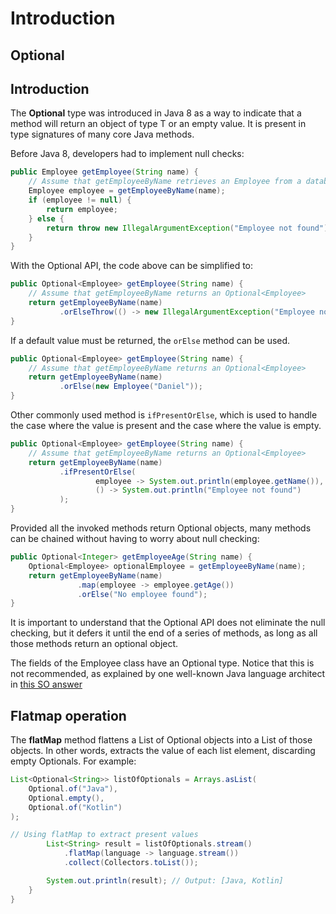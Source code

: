 # Introduction

## Optional

## Introduction

The **Optional<T>** type was introduced in Java 8 as a way to indicate that a method will return an object of type T or an empty value. It is present in type signatures of many core Java methods. 

Before Java 8, developers had to implement null checks:

```java
public Employee getEmployee(String name) {
    // Assume that getEmployeeByName retrieves an Employee from a database
    Employee employee = getEmployeeByName(name);
    if (employee != null) {
        return employee;
    } else {
        return throw new IllegalArgumentException("Employee not found");
    }
}
```

With the Optional API, the code above can be simplified to:

```java
public Optional<Employee> getEmployee(String name) {
    // Assume that getEmployeeByName returns an Optional<Employee>
    return getEmployeeByName(name)
           .orElseThrow(() -> new IllegalArgumentException("Employee not found"));
}
```

If a default value must be returned, the `orElse` method can be used.

```java
public Optional<Employee> getEmployee(String name) {
    // Assume that getEmployeeByName returns an Optional<Employee>
    return getEmployeeByName(name)
           .orElse(new Employee("Daniel"));
}
```

Other commonly used method is `ifPresentOrElse`, which is used to handle the case where the value is present and the case where the value is empty.

```java
public Optional<Employee> getEmployee(String name) {
    // Assume that getEmployeeByName returns an Optional<Employee>
    return getEmployeeByName(name)
           .ifPresentOrElse(
                   employee -> System.out.println(employee.getName()),
                   () -> System.out.println("Employee not found")
           );
}
```

Provided all the invoked methods return Optional objects, many methods can be chained without having to worry about null checking:

```java
public Optional<Integer> getEmployeeAge(String name) {
    Optional<Employee> optionalEmployee = getEmployeeByName(name);
    return getEmployeeByName(name)
               .map(employee -> employee.getAge())
               .orElse("No employee found");
}
```

It is important to understand that the Optional API does not eliminate the null checking, but it defers it until the end of a series of methods, as long as all those methods return an optional object. 

The fields of the Employee class have an Optional type. Notice that this is not recommended, as explained by one well-known Java language architect in [this SO answer](https://stackoverflow.com/questions/26327957/should-java-8-getters-return-optional-type)

## Flatmap operation

The **flatMap** method flattens a List of Optional objects into a List of those objects. In other words, extracts the value of each list element, discarding empty Optionals. For example:

```java
List<Optional<String>> listOfOptionals = Arrays.asList(
    Optional.of("Java"),
    Optional.empty(),
    Optional.of("Kotlin")
);
```

```java
// Using flatMap to extract present values
        List<String> result = listOfOptionals.stream()
            .flatMap(language -> language.stream())
            .collect(Collectors.toList());

        System.out.println(result); // Output: [Java, Kotlin]
    }
}
```
